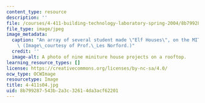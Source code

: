```yaml
---
content_type: resource
description: ''
file: /courses/4-411-building-technology-laboratory-spring-2004/8b799287543b2a3c32614da3acf62201_4-411s04.jpg
file_type: image/jpeg
image_metadata:
  caption: "An array of several student made \"Elf Houses\", on the MIT rooftops.\
    \ (Image\_courtesy of Prof.\_Les Norford.)"
  credit: ''
  image-alt: A photo of nine miniture house projects on a rooftop.
learning_resource_types: []
license: https://creativecommons.org/licenses/by-nc-sa/4.0/
ocw_type: OCWImage
resourcetype: Image
title: 4-411s04.jpg
uid: 8b799287-543b-2a3c-3261-4da3acf62201
---
```

